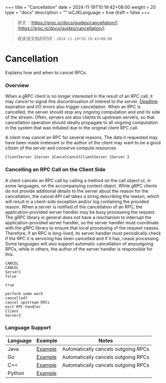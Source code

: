 +++
title = "Cancellation"
date = 2024-11-19T10:19:42+08:00
weight = 20
type = "docs"
description = ""
isCJKLanguage = true
draft = false
+++

> 原文：[https://grpc.io/docs/guides/cancellation/](https://grpc.io/docs/guides/cancellation/)
>
> 收录该文档的时间：`2024-11-19T10:19:42+08:00`

# Cancellation

Explains how and when to cancel RPCs.



### Overview

When a gRPC client is no longer interested in the result of an RPC call, it may *cancel* to signal this discontinuation of interest to the server. [Deadline](https://grpc.io/docs/guides/deadlines/) expiration and I/O errors also trigger cancellation. When an RPC is cancelled, the server should stop any ongoing computation and end its side of the stream. Often, servers are also clients to upstream servers, so that cancellation operation should ideally propagate to all ongoing computation in the system that was initiated due to the original client RPC call.

A client may cancel an RPC for several reasons. The data it requested may have been made irrelevant or the author of the client may want to be a good citizen of the server and conserve compute resources.

```
ClientServer 1Server 2CancelCancelClientServer 1Server 2
```

### Cancelling an RPC Call on the Client Side

A client cancels an RPC call by calling a method on the call object or, in some languages, on the accompanying context object. While gRPC clients do not provide additional details to the server about the reason for the cancellation, the cancel API call takes a string describing the reason, which will result in a client-side exception and/or log containing the provided reason. When a server is notified of the cancellation of an RPC, the application-provided server handler may be busy processing the request. The gRPC library in general does not have a mechanism to interrupt the application-provided server handler, so the server handler must coordinate with the gRPC library to ensure that local processing of the request ceases. Therefore, if an RPC is long-lived, its server handler must periodically check if the RPC it is servicing has been cancelled and if it has, cease processing. Some languages will also support automatic cancellation of anyoutgoing RPCs, while in others, the author of the server handler is responsible for this.

```
CANCEL
CANCEL
Server1
false

true

perform some work
cancelled?
cancel upstream RPCs
exit RPC handler
Client
Server2
```

### Language Support

| Language | Example                                                      | Notes                               |
| -------- | ------------------------------------------------------------ | ----------------------------------- |
| Java     | [Example](https://github.com/grpc/grpc-java/tree/master/examples/src/main/java/io/grpc/examples/cancellation) | Automatically cancels outgoing RPCs |
| Go       | [Example](https://github.com/grpc/grpc-go/tree/master/examples/features/cancellation) | Automatically cancels outgoing RPCs |
| C++      | [Example](https://github.com/grpc/grpc/tree/master/examples/cpp/cancellation) | Automatically cancels outgoing RPCs |
| Python   | [Example](https://github.com/grpc/grpc/tree/master/examples/python/cancellation) |                                     |
